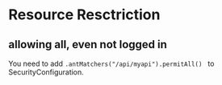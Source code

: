 Resource Resctriction
=====================

## allowing all, even not logged in

You need to add 
`.antMatchers("/api/myapi").permitAll() `
to SecurityConfiguration.
